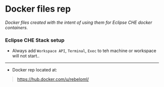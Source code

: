 # Docker files rep

*Docker files created with the intent of using them for Eclipse CHE docker containers.*

### Eclipse CHE Stack setup

* Always add `Workspace API`, `Terminal`, `Exec` to teh machine or workspace will not start..

---

* Docker rep located at:

> https://hub.docker.com/u/rebeloml/

